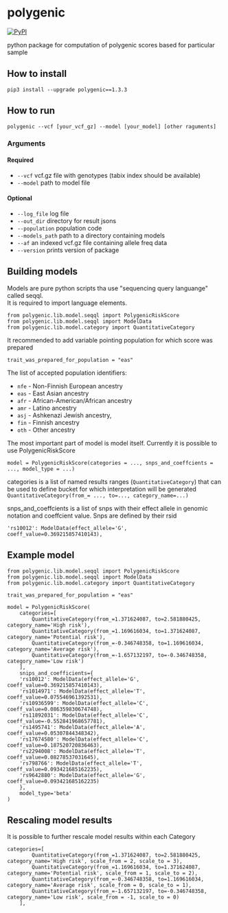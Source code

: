 # polygenic

[![PyPI](https://img.shields.io/pypi/v/polygenic.svg)](https://pypi.python.org/pypi/polygenic)

python package for computation of polygenic scores based for particular sample

## How to install
```
pip3 install --upgrade polygenic==1.3.3
```

## How to run
```
polygenic --vcf [your_vcf_gz] --model [your_model] [other raguments]
```

### Arguments
#### Required
- `--vcf` vcf.gz file with genotypes (tabix index should be available)
- `--model` path to model file
#### Optional
- `--log_file` log file
- `--out_dir` directory for result jsons
- `--population` population code
- `--models_path` path to a directory containing models
- `--af` an indexed vcf.gz file containing allele freq data
- `--version` prints version of package

## Building models
Models are pure python scripts tha use "sequencing query languange" called seqql.  
It is required to import language elements.
```
from polygenic.lib.model.seqql import PolygenicRiskScore
from polygenic.lib.model.seqql import ModelData
from polygenic.lib.model.category import QuantitativeCategory
```

It recommended to add variable pointing population for which score was prepared
```
trait_was_prepared_for_population = "eas"
```
The list of accepted population identifiers:
- `nfe` - Non-Finnish European ancestry
- `eas` - East Asian ancestry
- `afr` - African-American/African ancestry
- `amr` - Latino ancestry
- `asj` - Ashkenazi Jewish ancestry,
- `fin` - Finnish ancestry
- `oth` - Other ancestry

The most important part of model is model itself. Currently it is possible to use PolygenicRiskScore
```
model = PolygenicRiskScore(categories = ..., snps_and_coeffcients = ..., model_type = ...)
```

categories is a list of named results ranges (`QuantitativeCategory`) that can be used to define bucket for which interpretation will be generated
```QuantitativeCategory(from_= ..., to=..., category_name=...)```

snps_and_coeffcients is a list of snps
with their effect allele in genomic notation and coeffcient value. Snps are defined by their rsid
```
'rs10012': ModelData(effect_allele='G', coeff_value=0.369215857410143),
```
## Example model
```
from polygenic.lib.model.seqql import PolygenicRiskScore
from polygenic.lib.model.seqql import ModelData
from polygenic.lib.model.category import QuantitativeCategory

trait_was_prepared_for_population = "eas"

model = PolygenicRiskScore(
    categories=[
        QuantitativeCategory(from_=1.371624087, to=2.581880425, category_name='High risk'),
        QuantitativeCategory(from_=1.169616034, to=1.371624087, category_name='Potential risk'),
        QuantitativeCategory(from_=-0.346748358, to=1.169616034, category_name='Average risk'),
	    QuantitativeCategory(from_=-1.657132197, to=-0.346748358, category_name='Low risk')
    ],
    snips_and_coefficients={
	'rs10012': ModelData(effect_allele='G', coeff_value=0.369215857410143),
	'rs1014971': ModelData(effect_allele='T', coeff_value=0.075546961392531),
	'rs10936599': ModelData(effect_allele='C', coeff_value=0.086359830674748),
	'rs11892031': ModelData(effect_allele='C', coeff_value=-0.552841968657781),
	'rs1495741': ModelData(effect_allele='A', coeff_value=0.05307844348342),
	'rs17674580': ModelData(effect_allele='C', coeff_value=0.187520720836463),
	'rs2294008': ModelData(effect_allele='T', coeff_value=0.08278537031645),
	'rs798766': ModelData(effect_allele='T', coeff_value=0.093421685162235),
	'rs9642880': ModelData(effect_allele='G', coeff_value=0.093421685162235)
    },
    model_type='beta'
)
```

## Rescaling model results
It is possible to further rescale model results within each Category
```
categories=[
        QuantitativeCategory(from_=1.371624087, to=2.581880425, category_name='High risk', scale_from = 2, scale_to = 3),
        QuantitativeCategory(from_=1.169616034, to=1.371624087, category_name='Potential risk', scale_from = 1, scale_to = 2),
        QuantitativeCategory(from_=-0.346748358, to=1.169616034, category_name='Average risk', scale_from = 0, scale_to = 1),
	    QuantitativeCategory(from_=-1.657132197, to=-0.346748358, category_name='Low risk', scale_from = -1, scale_to = 0)
    ],
```
